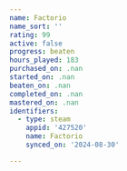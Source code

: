 ```yaml
---
name: Factorio
name_sort: ''
rating: 99
active: false
progress: beaten
hours_played: 183
purchased_on: .nan
started_on: .nan
beaten_on: .nan
completed_on: .nan
mastered_on: .nan
identifiers:
  - type: steam
    appid: '427520'
    name: Factorio
    synced_on: '2024-08-30'

---
```

